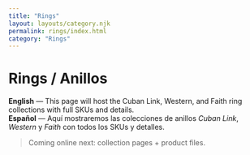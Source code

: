 ```yaml
---
title: "Rings"
layout: layouts/category.njk
permalink: rings/index.html
category: "Rings"
---
```


# Rings / Anillos

**English** — This page will host the Cuban Link, Western, and Faith ring collections with full SKUs and details.  
**Español** — Aquí mostraremos las colecciones de anillos *Cuban Link*, *Western* y *Faith* con todos los SKUs y detalles.

> Coming online next: collection pages + product files.
